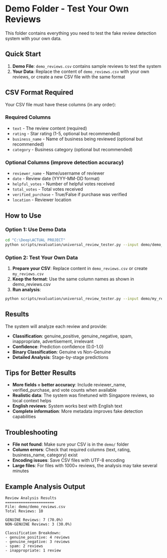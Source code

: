 # Demo Folder - Test Your Own Reviews

This folder contains everything you need to test the fake review detection system with your own data.

## Quick Start

1. **Demo File**: `demo_reviews.csv` contains sample reviews to test the system
2. **Your Data**: Replace the content of `demo_reviews.csv` with your own reviews, or create a new CSV file with the same format

## CSV Format Required

Your CSV file must have these columns (in any order):

### Required Columns
- `text` - The review content (required)
- `rating` - Star rating (1-5, optional but recommended)
- `business_name` - Name of business being reviewed (optional but recommended)
- `category` - Business category (optional but recommended)

### Optional Columns (improve detection accuracy)
- `reviewer_name` - Name/username of reviewer
- `date` - Review date (YYYY-MM-DD format)
- `helpful_votes` - Number of helpful votes received
- `total_votes` - Total votes received
- `verified_purchase` - True/False if purchase was verified
- `location` - Reviewer location

## How to Use

### Option 1: Use Demo Data
```bash
cd "C:\Deep\ACTUAL PROJECT"
python scripts/evaluation/universal_review_tester.py --input demo/demo_reviews.csv --text_column text
```

### Option 2: Test Your Own Data
1. **Prepare your CSV**: Replace content in `demo_reviews.csv` or create `my_reviews.csv`
2. **Keep the format**: Use the same column names as shown in demo_reviews.csv
3. **Run analysis**:
```bash
python scripts/evaluation/universal_review_tester.py --input demo/my_reviews.csv --text_column text
```

## Results

The system will analyze each review and provide:
- **Classification**: genuine_positive, genuine_negative, spam, inappropriate, advertisement, irrelevant
- **Confidence**: Prediction confidence (0.0-1.0)
- **Binary Classification**: Genuine vs Non-Genuine
- **Detailed Analysis**: Stage-by-stage predictions

## Tips for Better Results

- **More fields = better accuracy**: Include reviewer_name, verified_purchase, and vote counts when available
- **Realistic data**: The system was finetuned with Singapore reviews, so local context helps
- **English reviews**: System works best with English text
- **Complete information**: More metadata improves fake detection capabilities

## Troubleshooting

- **File not found**: Make sure your CSV is in the `demo/` folder
- **Column errors**: Check that required columns (text, rating, business_name, category) exist
- **Encoding issues**: Save CSV files with UTF-8 encoding
- **Large files**: For files with 1000+ reviews, the analysis may take several minutes

## Example Analysis Output

```
Review Analysis Results
======================
File: demo/demo_reviews.csv
Total Reviews: 10

GENUINE Reviews: 7 (70.0%)
NON-GENUINE Reviews: 3 (30.0%)

Classification Breakdown:
- genuine_positive: 4 reviews
- genuine_negative: 3 reviews  
- spam: 2 reviews
- inappropriate: 1 review
```

